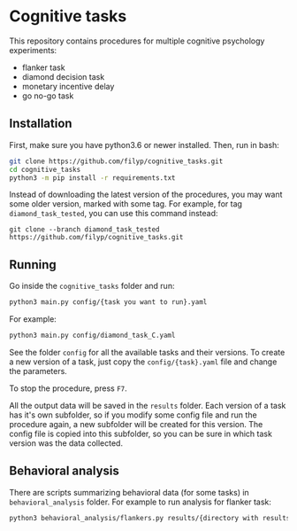 # Cognitive tasks

This repository contains procedures for multiple cognitive psychology experiments:
- flanker task
- diamond decision task
- monetary incentive delay
- go no-go task

## Installation

First, make sure you have python3.6 or newer installed. Then, run in bash:

```bash
git clone https://github.com/filyp/cognitive_tasks.git
cd cognitive_tasks
python3 -m pip install -r requirements.txt
```

Instead of downloading the latest version of the procedures, you may want some older version, marked with some tag. For example, for tag `diamond_task_tested`, you can use this command instead:
```
git clone --branch diamond_task_tested https://github.com/filyp/cognitive_tasks.git
```

## Running

Go inside the `cognitive_tasks` folder and run:

```bash
python3 main.py config/{task you want to run}.yaml
```

For example:
```bash
python3 main.py config/diamond_task_C.yaml
```

See the folder `config` for all the available tasks and their versions. To create a new version of a task, just copy the `config/{task}.yaml` file and change the parameters.

To stop the procedure, press `F7`.

All the output data will be saved in the `results` folder. Each version of a task has it's own subfolder, so if you modify some config file and run the procedure again, a new subfolder will be created for this version. The config file is copied into this subfolder, so you can be sure in which task version was the data collected.

## Behavioral analysis

There are scripts summarizing behavioral data (for some tasks) in `behavioral_analysis` folder. For example to run analysis for flanker task:
```bash
python3 behavioral_analysis/flankers.py results/{directory with results from your experiment}
```

